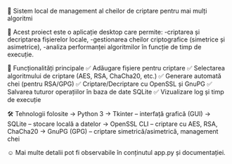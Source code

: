 🔐 Sistem local de management al cheilor de criptare pentru mai mulți algoritmi


📌 Acest proiect este o aplicație desktop care permite:
-criptarea și decriptarea fișierelor locale,
-gestionarea cheilor criptografice (simetrice și asimetrice),
-analiza performanței algoritmilor în funcție de timp de execuție.


🧩 Funcționalități principale
✅ Adăugare fișiere pentru criptare
✅ Selectarea algoritmului de criptare (AES, RSA, ChaCha20, etc.)
✅ Generare automată chei (pentru RSA/GPG)
✅ Criptare/Decriptare cu OpenSSL și GnuPG
✅ Salvarea tuturor operațiilor în baza de date SQLite
✅ Vizualizare log și timp de execuție


🛠️ Tehnologii folosite
-> Python 3
-> Tkinter – interfață grafică (GUI)
-> SQLite – stocare locală a datelor
-> OpenSSL CLI – criptare cu AES, RSA, ChaCha20
-> GnuPG (GPG) – criptare simetrică/asimetrică, management chei

☺️ Mai multe detalii pot fi observabile în conținutul app.py și documentației.
